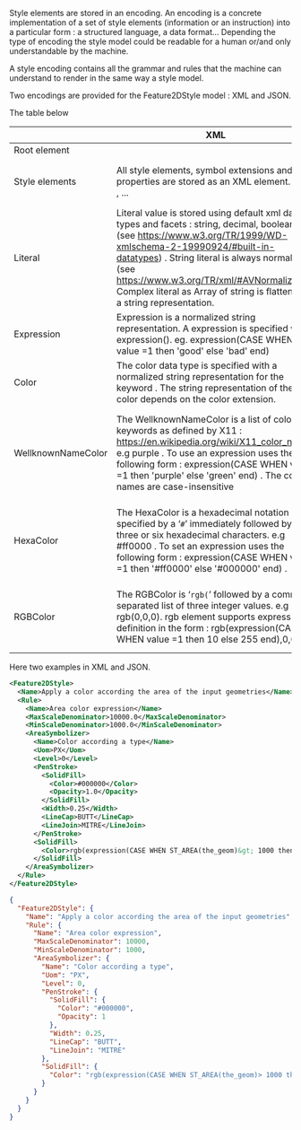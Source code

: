 Style elements are stored in an encoding. An encoding is a concrete implementation of a set of style elements  (information or an instruction) into a particular form : a structured language,  a data format... Depending the type of encoding the style model could be readable for a human or/and only understandable by the machine.

A style encoding contains all the grammar and rules that the machine can understand to render in the same way a style model.

Two encodings are provided for the Feature2DStyle model :  XML and JSON. 

The table below 

|                    | XML                                                          | JSON                                                         |
| ------------------ | ------------------------------------------------------------ | ------------------------------------------------------------ |
| Root element       | <Feature2DStyle>                                             | "Feature2DStyle"                                             |
| Style elements     | All style elements, symbol extensions and their properties are stored as an XML element. e.g <PointSymbolizer>, <WellKnownName>, <SolidFill>... | All style elements, symbol extensions and their properties are stored as an JSON element. e.g "PointSymbolizer", "WellKnownName", "SolidFill"... |
| Literal            | Literal value is stored using default xml data types and facets : string, decimal, boolean  (see https://www.w3.org/TR/1999/WD-xmlschema-2-19990924/#built-in-datatypes) . String literal is always normalized  (see https://www.w3.org/TR/xml/#AVNormalize).  Complex literal as Array of string is flattened to a string representation. | Literal value is stored as in the four json data type : string, number, boolean and null (see https://tools.ietf.org/html/rfc7159).  Complex literal as Array of string is flattened to a string representation. |
| Expression         | Expression is a normalized string representation. A expression is specified with: expression(). eg. expression(CASE WHEN value =1 then 'good' else 'bad' end) | Expression is a string representation specified with : expression(). eg. "expression(CASE WHEN value =1 then 'good' else 'bad' end)" |
| Color              | The color data type is specified with a normalized string representation for the keyword <color>. The string representation of the color depends on the color extension. | The color data type is specified with a  string representation for the keyword "color". The string representation of the color depends on the color extension. |
| WellknownNameColor | The WellknownNameColor is a list of  color keywords as defined by X11 : https://en.wikipedia.org/wiki/X11_color_names e.g <Color>purple</Color> . To use an expression uses the following form : <Color>expression(CASE WHEN value =1 then 'purple' else 'green' end) </Color>. The color names are case-insensitive | The WellknownNameColor is a list of  color keywords as defined by X11 : https://en.wikipedia.org/wiki/X11_color_names e.g "Color":"purple" . To use an expression uses the following form : "Color":"expression(CASE WHEN value =1 then 'purple' else 'green' end) ". The color names are case-insensitive |
| HexaColor          | The HexaColor is a hexadecimal notation specified by a ‘`#`’ immediately followed by  three or six   hexadecimal characters. e.g <Color>#ff0000</Color> . To set an expression uses the following form : <Color>expression(CASE WHEN value =1 then '#ff0000' else '#000000' end) </Color>. | The HexaColor is a hexadecimal notation specified by a ‘`#`’ immediately followed by  three or six   hexadecimal characters. e.g "Color":"#ff0000" . To set an expression uses the following form : "Color":"expression(CASE WHEN value =1 then '#ff0000' else '#000000' end) ". |
| RGBColor           | The RGBColor  is ‘`rgb(`’ followed by a comma-separated list of three   integer values. e.g <Color>rgb(0,0,0)</Color>. rgb element supports expression definition in the form  : <Color>rgb(expression(CASE WHEN value =1 then 10 else 255 end),0,0)</Color> | The RGBColor  is ‘`rgb(`’ followed by a comma-separated list of three   integer values. e.g "Color":rgb(0,0,0). rgb element supports expression definition in the form  : "Color":"rgb(expression(CASE WHEN value =1 then 10 else 255 end),0,0)" |



Here two examples in XML and JSON.



```xml
<Feature2DStyle>
  <Name>Apply a color according the area of the input geometries</Name>
  <Rule>
    <Name>Area color expression</Name>
    <MaxScaleDenominator>10000.0</MaxScaleDenominator>
    <MinScaleDenominator>1000.0</MinScaleDenominator>
    <AreaSymbolizer>
      <Name>Color according a type</Name>
      <Uom>PX</Uom>
      <Level>0</Level>
      <PenStroke>
        <SolidFill>
          <Color>#000000</Color>
          <Opacity>1.0</Opacity>
        </SolidFill>
        <Width>0.25</Width>
        <LineCap>BUTT</LineCap>
        <LineJoin>MITRE</LineJoin>
      </PenStroke>
      <SolidFill>
        <Color>rgb(expression(CASE WHEN ST_AREA(the_geom)&gt; 1000 then 12 else 0 end),expression(15),expression(120))</Color>
      </SolidFill>
    </AreaSymbolizer>
  </Rule>
</Feature2DStyle>
```



```json
{
  "Feature2DStyle": {
    "Name": "Apply a color according the area of the input geometries",
    "Rule": {
      "Name": "Area color expression",
      "MaxScaleDenominator": 10000,
      "MinScaleDenominator": 1000,
      "AreaSymbolizer": {
        "Name": "Color according a type",
        "Uom": "PX",
        "Level": 0,
        "PenStroke": {
          "SolidFill": {
            "Color": "#000000",
            "Opacity": 1
          },
          "Width": 0.25,
          "LineCap": "BUTT",
          "LineJoin": "MITRE"
        },
        "SolidFill": {
          "Color": "rgb(expression(CASE WHEN ST_AREA(the_geom)> 1000 then 12 else 0 end),expression(15),expression(120))"
        }
      }
    }
  }
}
```

